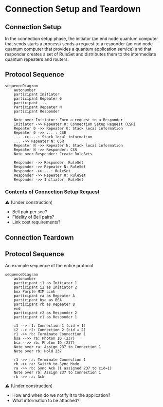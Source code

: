 # Connection Setup and Teardown

## Connection Setup
In the connection setup phase, the initiator (an end node quantum computer that sends starts a process) sends a request to a responder (an end node quantum computer that provides a quantum application service) and that responder creates a set of RuleSet and distributes them to the intermediate quantum repeaters and routers.

## Protocol Sequence

```mermaid
sequenceDiagram
    autonumber
    participant Initiator
    participant Repeater 0
    participant ...
    Participant Repeater N
    participant Responder

    Note over Initiator: Form a request to a Responder
    Initiator ->> Repeater 0: Connection Setup Request (CSR)
    Repeater 0 ->> Repeater 0: Stack local information
    Repeater 0 ->> ... : CSR
    ... ->> ...: Stack local information
    ... ->> Repeater N: CSR
    Repeater N ->> Repeater N: Stack local information
    Repeater N ->> Responder: CSR
    Note over Responder: Create RuleSets

    Responder ->> Responder: RuleSet
    Responder ->> Repeater N: RuleSet
    Responder ->> ...: RuleSet
    Responder ->> Repeater 0: RuleSet
    Responder ->> Initiator: RuleSet
```

### Contents of Connection Setup Request
:warning: (Under construction)
- Bell pair per sec?
- Fidelity of Bell pairs?
- Link cost requirements?

## Connection Teardown

## Protocol Sequence
An example sequence of the entire protocol
```mermaid
sequenceDiagram
    autonumber
    participant i1 as Initiator 1
    participant i2 as Initiator 2 
    box Purple MIM Link
    participant ra as Repeater A
    participant bsa as BSA
    participant rb as Repeater B
    end 
    participant r2 as Responder 2
    participant r1 as Responder 1

    i1 --> r1: Connection 1 (cid = 1)
    i2 --> r2: Connection 2 (cid = 2)
    r1 ->> rb: Terminate Connection 1
    bsa -->> ra: Photon ID (237)
    bsa -->> rb: Photon ID (237)
    Note over ra: Assign 237 to Connection 1
    Note over rb: Hold 237
    
    r1 ->> ra: Terminate Connection 1
    rb ->> ra: Switch to Sync Mode
    ra ->> rb: Sync Ack (I assigned 237 to cid=1)
    Note over rb: Assign 237 to Connection 1
    rb ->> ra: Ack
```
:warning: (Under construction)
- How and when do we notify it to the application?
- What information to be attached?
